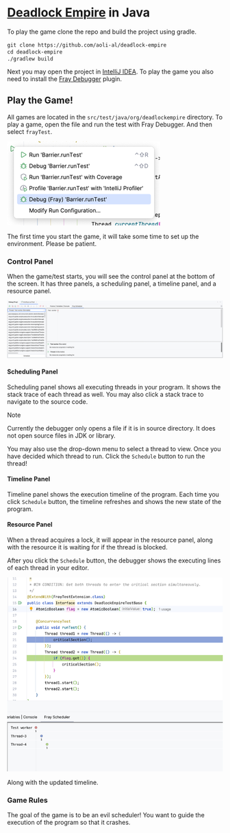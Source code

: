 # [Deadlock Empire](https://deadlockempire.github.io/) in Java

To play the game clone the repo and build the project using gradle. 

```shell
git clone https://github.com/aoli-al/deadlock-empire
cd deadlock-empire
./gradlew build
```

Next you may open the project in [IntelliJ IDEA](https://www.jetbrains.com/idea/). To play the game 
you also need to install the [Fray Debugger](https://plugins.jetbrains.com/plugin/26623-fray-debugger) plugin.


## Play the Game!

All games are located in the `src/test/java/org/deadlockempire` directory. 
To play a game, open the file and run the test with Fray Debugger. And then select `frayTest`.

![img.png](images/launch-fray.png)

The first time you start the game, it will take some time to set up the environment. Please be patient.

### Control Panel

When the game/test starts, you will see the control panel at the bottom of the screen. It has three
panels, a scheduling panel, a timeline panel, and a resource panel.

![img.png](images/control.png)

#### Scheduling Panel

Scheduling panel shows all executing threads in your program. It shows the stack 
trace of each thread as well. You may also click a stack trace to navigate to the source code.

> [!NOTE]  
> Currently the debugger only opens a file if it is in source directory. It does not open source files
> in JDK or library.

You may also use the drop-down menu to select a thread to view. Once you have decided which 
thread to run. Click the `Schedule` button to run the thread!


#### Timeline Panel

Timeline panel shows the execution timeline of the program. Each time you click `Schedule` button, the timeline 
refreshes and shows the new state of the program. 


#### Resource Panel

When a thread acquires a lock, it will appear in the resource panel, along with the resource it is waiting for if the thread is blocked.


After you click the `Schedule` button, the debugger shows the executing lines of each thread in your editor. 

![img.png](images/editor.png)

Along with the updated timeline.


### Game Rules


The goal of the game is to be an evil scheduler! You want to guide the execution of the program so that it crashes. 
